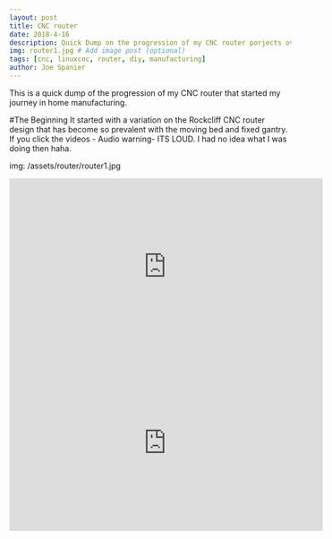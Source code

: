 ```yaml
---
layout: post
title: CNC router
date: 2018-4-16
description: Quick Dump on the progression of my CNC router porjects over 10 yrs
img: router1.jpg # Add image post (optional)
tags: [cnc, linuxcnc, router, diy, manufacturing]
author: Joe Spanier
---
```


This is a quick dump of the progression of my CNC router that started my journey in home manufacturing.

#The Beginning
It started with a variation on the Rockcliff CNC router design that has become so prevalent with the moving bed and fixed gantry. If you click the videos - Audio warning- ITS LOUD. I had no idea what I was doing then haha.

img: /assets/router/router1.jpg

<iframe width="560" height="315" src="https://www.youtube.com/embed/DJcvTEHejpA" frameborder="0" allow="accelerometer; autoplay; encrypted-media; gyroscope; picture-in-picture" allowfullscreen></iframe>

<iframe width="560" height="315" src="https://www.youtube.com/embed/rh7oliLlN-Y" frameborder="0" allow="accelerometer; autoplay; encrypted-media; gyroscope; picture-in-picture" allowfullscreen></iframe>
